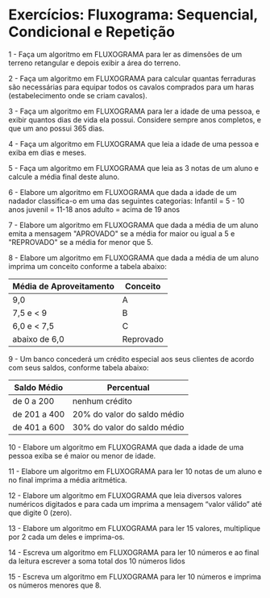 # Exercícios: Fluxograma: Sequencial, Condicional e Repetição

1 - Faça um algoritmo em FLUXOGRAMA para ler as dimensões de um terreno retangular e
depois exibir a área do terreno.

2 - Faça um algoritmo em FLUXOGRAMA para calcular quantas ferraduras são necessárias
para equipar todos os cavalos comprados para um haras (estabelecimento onde se criam cavalos).

3 - Faça um algoritmo em FLUXOGRAMA para ler a idade de uma pessoa, e exibir quantos
dias de vida ela possui. Considere sempre anos completos, e que um ano possui 365 dias.

4 - Faça um algoritmo em FLUXOGRAMA que leia a idade de uma pessoa e exiba em dias
e meses.

5 - Faça um algoritmo em FLUXOGRAMA que leia as 3 notas de um aluno e calcule a média
final deste aluno.

6 - Elabore um algoritmo em FLUXOGRAMA que dada a idade de um nadador classifica-o
em uma das seguintes categorias:
Infantil = 5 - 10 anos
juvenil = 11-18 anos
adulto = acima de 19 anos

7 - Elabore um algoritmo em FLUXOGRAMA que dada a média de um aluno emita a
mensagem "APROVADO" se a média for maior ou igual a 5 e "REPROVADO" se a média for
menor que 5.

8 - Elabore um algoritmo em FLUXOGRAMA que dada a média de um aluno imprima um
conceito conforme a tabela abaixo:

| Média de Aproveitamento | Conceito |
| --- | --- |
| 9,0 | A |
| 7,5 e < 9 | B |
| 6,0 e < 7,5 | C |
| abaixo de 6,0 | Reprovado |

9 - Um banco concederá um crédito especial aos seus clientes de acordo com seus saldos,
conforme tabela abaixo:

| Saldo Médio | Percentual |
| --- | --- |
| de 0 a 200 | nenhum crédito |
| de 201 a 400 | 20% do valor do saldo médio |
| de 401 a 600 | 30% do valor do saldo médio |

10 - Elabore um algoritmo em FLUXOGRAMA que dada a idade de uma pessoa exiba se é
maior ou menor de idade.

11 - Elabore um algoritmo em FLUXOGRAMA para ler 10 notas de um aluno e no final imprima
a média aritmética.

12 - Elabore um algoritmo em FLUXOGRAMA que leia diversos valores numéricos digitados
e para cada um imprima a mensagem “valor válido” até que digite 0 (zero).

13 - Elabore um algoritmo em FLUXOGRAMA para ler 15 valores, multiplique por 2 cada um
deles e imprima-os.

14 - Escreva um algoritmo em FLUXOGRAMA para ler 10 números e ao final da leitura
escrever a soma total dos 10 números lidos

15 - Escreva um algoritmo em FLUXOGRAMA para ler 10 números e imprima os números
menores que 8.
